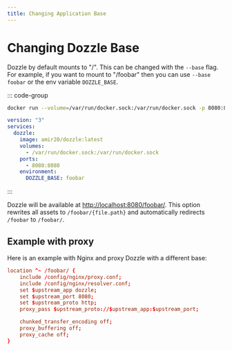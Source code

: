 ```yaml
---
title: Changing Application Base
---
```


# Changing Dozzle Base

Dozzle by default mounts to "/". This can be changed with the `--base` flag. For example, if you want to mount to "/foobar" then you can use `--base foobar` or the env variable `DOZZLE_BASE`.

::: code-group

```sh
docker run --volume=/var/run/docker.sock:/var/run/docker.sock -p 8080:8080 amir20/dozzle --base foobar
```

```yaml [docker-compose.yml]
version: "3"
services:
  dozzle:
    image: amir20/dozzle:latest
    volumes:
      - /var/run/docker.sock:/var/run/docker.sock
    ports:
      - 8080:8080
    environment:
      DOZZLE_BASE: foobar
```

:::

Dozzle will be available at [http://localhost:8080/foobar/](http://localhost:8080/foobar/). This option rewrites all assets to `/foobar/{file.path}` and automatically redirects `/foobar` to `/foobar/`.

## Example with proxy

Here is an example with Nginx and proxy Dozzle with a different base:

```conf
location ^~ /foobar/ {
    include /config/nginx/proxy.conf;
    include /config/nginx/resolver.conf;
    set $upstream_app dozzle;
    set $upstream_port 8080;
    set $upstream_proto http;
    proxy_pass $upstream_proto://$upstream_app:$upstream_port;

    chunked_transfer_encoding off;
    proxy_buffering off;
    proxy_cache off;
}
```
